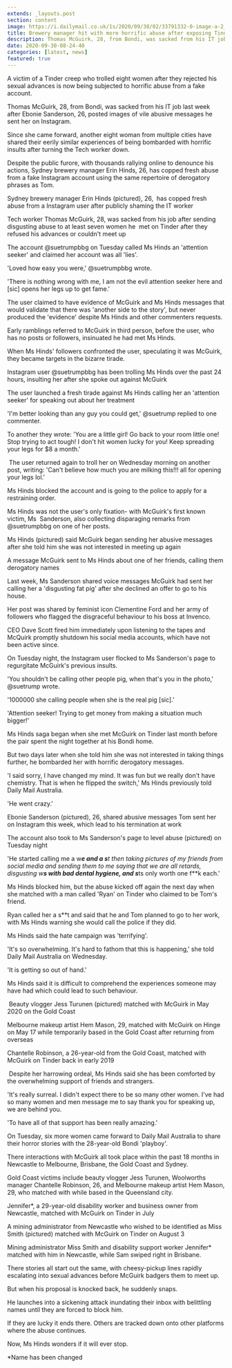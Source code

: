 ```yaml
---
extends: _layouts.post
section: content
image: https://i.dailymail.co.uk/1s/2020/09/30/02/33791332-0-image-a-2_1601428091687.jpg 
title: Brewery manager hit with more horrific abuse after exposing Tinder creep 
description: Thomas McGuirk, 28, from Bondi, was sacked from his IT job last week after Ebonie Sanderson, 26, posted images of vile abusive messages he sent her on Instagram.  
date: 2020-09-30-08-24-40 
categories: [latest, news] 
featured: true 
--- 
```

A victim of a Tinder creep who trolled eight women after they rejected his sexual advances is now being subjected to horrific abuse from a fake account. 

Thomas McGuirk, 28, from Bondi, was sacked from his IT job last week after Ebonie Sanderson, 26, posted images of vile abusive messages he sent her on Instagram. 

Since she came forward, another eight woman from multiple cities have shared their eerily similar experiences of being bombarded with horrific insults after turning the Tech worker down.  

Despite the public furore, with thousands rallying online to denounce his actions, Sydney brewery manager Erin Hinds, 26, has copped fresh abuse from a fake Instagram account using the same repertoire of derogatory phrases as Tom.    

Sydney brewery manager Erin Hinds (pictured), 26,  has copped fresh abuse from a Instagram user after publicly shaming the IT worker

Tech worker Thomas McGuirk, 28, was sacked from his job after sending disgusting abuse to at least seven women he  met on Tinder after they refused his advances or couldn't meet up

The account @suetrumpbbg on Tuesday called Ms Hinds an 'attention seeker' and claimed her account was all 'lies'. 

'Loved how easy you were,' @suetrumpbbg wrote.   

'There is nothing wrong with me, I am not the evil attention seeker here and [sic] opens her legs up to get fame.' 

The user claimed to have evidence of McGuirk and Ms Hinds messages that would validate that there was 'another side to the story', but never produced the 'evidence' despite Ms Hinds and other commenters requests.

Early ramblings referred to McGuirk in third person, before the user, who has no posts or followers, insinuated he had met Ms Hinds. 

When Ms Hinds' followers confronted the user, speculating it was McGuirk, they became targets in the bizarre tirade.

Instagram user @suetrumpbbg has been trolling Ms Hinds over the past 24 hours, insulting her after she spoke out against McGuirk

The user launched a fresh tirade against Ms Hinds calling her an 'attention seeker' for speaking out about her treatment

'I'm better looking than any guy you could get,' @suetrump replied to one commenter. 

To another they wrote: 'You are a little girl! Go back to your room little one! Stop trying to act tough! I don't hit women lucky for you! Keep spreading your legs for $8 a month.'  

 The user returned again to troll her on Wednesday morning on another post, writing: 'Can't believe how much you are milking this!!! all for opening your legs lol.' 

Ms Hinds blocked the account and is going to the police to apply for a restraining order. 

Ms Hinds was not the user's only fixation- with McGuirk's first known victim, Ms  Sanderson, also collecting disparaging remarks from @suetrumpbbg on one of her posts. 

Ms Hinds (pictured) said McGuirk began sending her abusive messages after she told him she was not interested in meeting up again

A message McGuirk sent to Ms Hinds about one of her friends, calling them derogatory names

Last week, Ms Sanderson shared voice messages McGuirk had sent her calling her a 'disgusting fat pig' after she declined an offer to go to his house. 

Her post was shared by feminist icon Clementine Ford and her army of followers who flagged the disgraceful behaviour to his boss at Invenco. 

CEO Dave Scott fired him immediately upon listening to the tapes and McQuirk promptly shutdown his social media accounts, which have not been active since.  

On Tuesday night, the Instagram user flocked to Ms Sanderson's page to regurgitate McGuirk's previous insults. 

'You shouldn't be calling other people pig, when that's you in the photo,' @suetrump wrote. 

'1000000 she calling people when she is the real pig [sic].'    

'Attention seeker! Trying to get money from making a situation much bigger!' 

Ms Hinds saga began when she met McGuirk on Tinder last month before the pair spent the night together at his Bondi home. 

But two days later when she told him she was not interested in taking things further, he bombarded her with horrific derogatory messages. 

'I said sorry, I have changed my mind. It was fun but we really don't have chemistry. That is when he flipped the switch,' Ms Hinds previously told Daily Mail Australia. 

'He went crazy.'

Ebonie Sanderson (pictured), 26, shared abusive messages Tom sent her on Instagram this week, which lead to his termination at work

The account also took to Ms Sanderson's page to level abuse (pictured) on Tuesday night

'He started calling me a w***e and a s**t then taking pictures of my friends from social media and sending them to me saying that we are all retards, disgusting w****s with bad dental hygiene, and s***ts only worth one f**k each.' 

Ms Hinds blocked him, but the abuse kicked off again the next day when she matched with a man called 'Ryan' on Tinder who claimed to be Tom's friend. 

Ryan called her a s**t and said that he and Tom planned to go to her work, with Ms Hinds warning she would call the police if they did. 

Ms Hinds said the hate campaign was 'terrifying'.

'It's so overwhelming. It's hard to fathom that this is happening,' she told  Daily Mail Australia on Wednesday. 

'It is getting so out of hand.' 

Ms Hinds said it is difficult to comprehend the experiences someone may have had which could lead to such behaviour.    

 Beauty vlogger Jess Turunen (pictured) matched with McGuirk in May 2020 on the Gold Coast

Melbourne makeup artist Hem Mason, 29, matched with McGuirk on Hinge on May 17 while temporarily based in the Gold Coast after returning from overseas

Chantelle Robinson, a 26-year-old from the Gold Coast, matched with McGuirk on Tinder back in early 2019 

 Despite her harrowing ordeal, Ms Hinds said she has been comforted by the overwhelming support of friends and strangers. 

'It's really surreal. I didn't expect there to be so many other women. I've had so many women and men message me to say thank you for speaking up, we are behind you. 

'To have all of that support has been really amazing.' 

On Tuesday, six more women came forward to Daily Mail Australia to share their horror stories with the 28-year-old Bondi 'playboy'.

There interactions with McGuirk all took place within the past 18 months in Newcastle to Melbourne, Brisbane, the Gold Coast and Sydney. 

Gold Coast victims include beauty vlogger Jess Turunen, Woolworths manager Chantelle Robinson, 26, and Melbourne makeup artist Hem Mason, 29, who matched with while based in the Queensland city. 

Jennifer*, a 29-year-old disability worker and business owner from Newcastle, matched with McGuirk on Tinder in July

A mining administrator from Newcastle who wished to be identified as Miss Smith (pictured) matched with McGuirk on Tinder on August 3 

Mining administrator Miss Smith and disability support worker Jennifer* matched with him in Newcastle, while Sam swiped right in Brisbane. 

There stories all start out the same, with cheesy-pickup lines rapidly escalating into sexual advances before McGuirk badgers them to meet up. 

But when his proposal is knocked back, he suddenly snaps.    

He launches into a sickening attack inundating their inbox with belittling names until they are forced to block him. 

If they are lucky it ends there. Others are tracked down onto other platforms where the abuse continues.  

Now, Ms Hinds wonders if it will ever stop.  

*Name has been changed 


